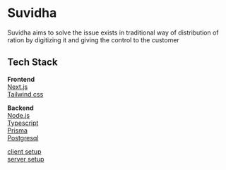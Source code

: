 # Suvidha
Suvidha aims to solve the issue exists in traditional way of distribution of ration by digitizing it and giving the control to the customer

## Tech Stack

**Frontend**<br>
[Next.js](https://next.org)<br>
[Tailwind css](https://tailwindcss.com/docs/installation)<br>


**Backend**<br>
[Node.js](https://nodejs.org/en) <br>
[Typescript](https://www.typescriptlang.org/docs/handbook/typescript-from-scratch.html) <br>
[Prisma](https://www.prisma.io/docs/getting-started) <br>
[Postgresql](https://www.postgresql.org/docs/)

[client setup](https://github.com/gaurav-2-0-0-2/suvidha/tree/dev/client#readme)<br>
[server setup](https://github.com/gaurav-2-0-0-2/suvidha/tree/dev/server#readme)

